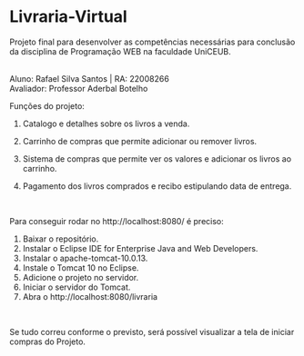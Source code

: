 # Livraria-Virtual

Projeto final para desenvolver as competências necessárias para conclusão da disciplina de Programação WEB na faculdade UniCEUB.

<br/>
Aluno: Rafael Silva Santos | RA: 22008266
<br/>
Avaliador: Professor Aderbal Botelho
<br/>

Funções do projeto: 
<br/>

1. Catalogo e detalhes sobre os livros a venda.

2. Carrinho de compras que permite adicionar ou remover livros.

3. Sistema de compras que permite ver os valores e adicionar os livros ao carrinho.

4. Pagamento dos livros comprados e recibo estipulando data de entrega.

   <br/>

Para conseguir rodar no http://localhost:8080/ é preciso:
<br/>

1. Baixar o repositório.
2. Instalar o Eclipse IDE for Enterprise Java and Web Developers.
4. Instalar o apache-tomcat-10.0.13.
5. Instale o Tomcat 10 no Eclipse.
6. Adicione o projeto no servidor.
7. Iniciar o servidor do Tomcat.
8. Abra o http://localhost:8080/livraria

<br/>

Se tudo correu conforme o previsto, será possível visualizar a tela de iniciar compras do Projeto.
